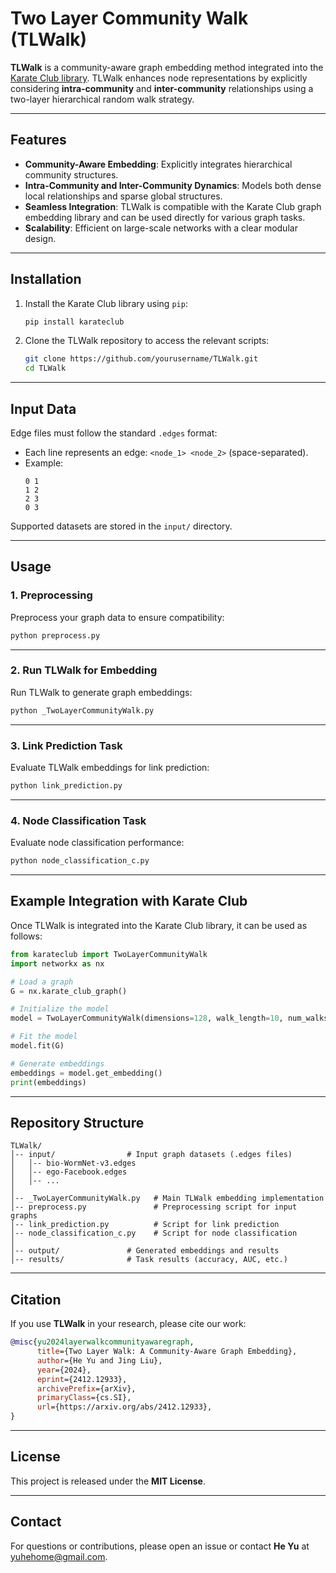 
# Two Layer Community Walk (TLWalk)

**TLWalk** is a community-aware graph embedding method integrated into the [Karate Club library](https://github.com/benedekrozemberczki/karateclub). TLWalk enhances node representations by explicitly considering **intra-community** and **inter-community** relationships using a two-layer hierarchical random walk strategy.

---

## Features

- **Community-Aware Embedding**: Explicitly integrates hierarchical community structures.
- **Intra-Community and Inter-Community Dynamics**: Models both dense local relationships and sparse global structures.
- **Seamless Integration**: TLWalk is compatible with the Karate Club graph embedding library and can be used directly for various graph tasks.
- **Scalability**: Efficient on large-scale networks with a clear modular design.

---

## Installation

1. Install the Karate Club library using `pip`:

   ```bash
   pip install karateclub
   ```

2. Clone the TLWalk repository to access the relevant scripts:

   ```bash
   git clone https://github.com/yourusername/TLWalk.git
   cd TLWalk
   ```

---

## Input Data

Edge files must follow the standard `.edges` format:

- Each line represents an edge: `<node_1> <node_2>` (space-separated).
- Example:
   ```
   0 1
   1 2
   2 3
   0 3
   ```

Supported datasets are stored in the `input/` directory.

---

## Usage

### 1. Preprocessing

Preprocess your graph data to ensure compatibility:

```bash
python preprocess.py 
```

---

### 2. Run TLWalk for Embedding

Run TLWalk to generate graph embeddings:

```bash
python _TwoLayerCommunityWalk.py
```

---

### 3. Link Prediction Task

Evaluate TLWalk embeddings for link prediction:

```bash
python link_prediction.py 
```

---

### 4. Node Classification Task

Evaluate node classification performance:

```bash
python node_classification_c.py 
```

---

## Example Integration with Karate Club

Once TLWalk is integrated into the Karate Club library, it can be used as follows:

```python
from karateclub import TwoLayerCommunityWalk
import networkx as nx

# Load a graph
G = nx.karate_club_graph()

# Initialize the model
model = TwoLayerCommunityWalk(dimensions=128, walk_length=10, num_walks=80)

# Fit the model
model.fit(G)

# Generate embeddings
embeddings = model.get_embedding()
print(embeddings)
```

---

## Repository Structure

```plaintext
TLWalk/
│-- input/                # Input graph datasets (.edges files)
│   │-- bio-WormNet-v3.edges
│   │-- ego-Facebook.edges
│   │-- ...
│
│-- _TwoLayerCommunityWalk.py   # Main TLWalk embedding implementation
│-- preprocess.py               # Preprocessing script for input graphs
│-- link_prediction.py          # Script for link prediction
│-- node_classification_c.py    # Script for node classification
│
│-- output/               # Generated embeddings and results
│-- results/              # Task results (accuracy, AUC, etc.)
```

---

## Citation

If you use **TLWalk** in your research, please cite our work:

```bibtex
@misc{yu2024layerwalkcommunityawaregraph,
      title={Two Layer Walk: A Community-Aware Graph Embedding}, 
      author={He Yu and Jing Liu},
      year={2024},
      eprint={2412.12933},
      archivePrefix={arXiv},
      primaryClass={cs.SI},
      url={https://arxiv.org/abs/2412.12933}, 
}
```

---

## License

This project is released under the **MIT License**.

---

## Contact

For questions or contributions, please open an issue or contact **He Yu** at [yuhehome@gmail.com](mailto:yuhehome@gmail.com).


